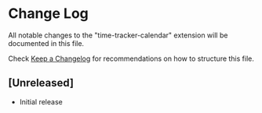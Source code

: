 # Change Log

All notable changes to the "time-tracker-calendar" extension will be documented in this file.

Check [Keep a Changelog](http://keepachangelog.com/) for recommendations on how to structure this file.

## [Unreleased]

- Initial release